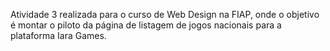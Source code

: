 Atividade 3 realizada para o curso de Web Design na FIAP, onde o objetivo é montar o piloto da página de listagem de jogos nacionais para a plataforma Iara Games.
